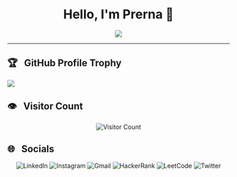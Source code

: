 <h1 align="center">Hello, I'm Prerna 👋</h1>

<p align="center">
  <a href="https://github.com/patilprerna/readme-typing-svg">
    <img src="https://readme-typing-svg.herokuapp.com?lines=🤖+AIML+Student+%7C+B.Tech+3rd+Year;✨+Machine+Learning+Explorer;🧠+Neural+Nets+and+Chill!!;📚+Always+Learning+something+new;🌍+AI+for+a+better+future&center=true&width=700&height=75">
  </a>
</p>

---

## 🏆 &nbsp; GitHub Profile Trophy

<img src="https://github-profile-trophy.vercel.app/?username=patilprerna&theme=juicyfresh&no-bg=true" />


## 👁️ &nbsp; Visitor Count
<p align="center">
  <img src="https://count.getloli.com/get/@patilprerna?theme=rule34" alt="Visitor Count" />
</p>

## 🌐 &nbsp; Socials
<p align="center">
  <a href="https://www.linkedin.com/in/patilprerna/" style="text-decoration: none;">
    <img alt="LinkedIn" src="https://img.shields.io/badge/LinkedIn-0077B5?style=flat&logo=linkedin&logoColor=white" />
  </a>
  <a href="https://www.instagram.com/patil.prernaa/" style="text-decoration: none;">
    <img alt="Instagram" src="https://img.shields.io/badge/Instagram-C13584?style=flat&logo=instagram&logoColor=white" />
  </a>
  <a href="mailto:patilprerna302@gmail.com" style="text-decoration: none;">
    <img alt="Gmail" src="https://img.shields.io/badge/Gmail-E85C50?style=flat&logo=gmail&logoColor=white" />
  </a>
  <a href="https://www.hackerrank.com/profile/patilprerna" style="text-decoration: none;">
    <img alt="HackerRank" src="https://img.shields.io/badge/HackerRank-128341?style=flat&logo=hackerrank&logoColor=white" />
  </a>
  <a href="https://leetcode.com/patilprerna/" style="text-decoration: none;">
    <img alt="LeetCode" src="https://img.shields.io/badge/LeetCode-CC8800?style=flat&logo=leetcode&logoColor=black" />
  </a>
  <a href="https://x.com/prernaa_patil" style="text-decoration: none;">
    <img alt="Twitter" src="https://img.shields.io/badge/Twitter-1DA1F2?style=flat&logo=x&logoColor=white" />
  </a>
</p>

